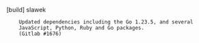 [build] slawek

        Updated dependencies including the Go 1.23.5, and several
        JavaScript, Python, Ruby and Go packages.
        (Gitlab #1676)
